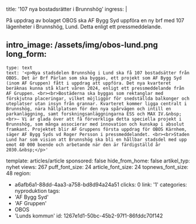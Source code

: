 title: '107 nya bostadsrätter i Brunnshög'
ingress: |
  <p>På uppdrag av bolaget OBOS ska AF Bygg Syd uppföra en ny brf med 107 lägenheter i Brunnshög, Lund. Detta enligt ett pressmeddelande.
  </p>
  
intro_image: /assets/img/obos-lund.png
long_form:
  -
    type: text
    text: '<p>Nya stadsdelen Brunnshög i Lund ska få 107 bostadsätter från OBOS. Det är Brf Pärlan som ska byggas, ett projekt som AF Bygg Syd (inom AF Gruppen) fått i uppdrag att uppföra. Det nya kvarteret beräknas kunna stå klart våren 2024, enligt ett pressmeddelande från AF Gruppen. <br><br>Bostäderna ska byggas som rektanglar med förskjutna placeringar, vilket möjliggör för snedställda balkonger och uteplatser utan insyn från grannar. Kvarteret kommer ligga centralt i Brunnshög, nära hållplatsen för den nya spårvägen och intill en parkanläggning, samt forskningsanläggningarna ESS och MAX IV.&nbsp; <br>− Vi är glada över att få förverkliga detta speciella projekt i Brunnshög, som många associerar med innovation och kunskap i absolut framkant. Projektet blir AF Gruppens första uppdrag för OBOS Kärnhem, säger AF Bygg Syds vd Roger Persson i pressmeddelandet. <br><br>Staden Lund har som vision att Brunnshög ska bli en hållbar stadsdel med upp emot 40 000 boende och arbetande när den är färdigställd år 2030.&nbsp;</p>'
template: articles/article
sponsored: false
hide_from_home: false
artikel_typ: nyhet
views: 267
puff_font_size: 24
article_font_size: 24
topnews_font_size: 48
region:
  - a6afb6a1-88dd-4aa3-a758-bd8d94a24a51
clicks: 0
link: '1'
categories: nyproduktion
tags:
  - 'AF Bygg Syd'
  - 'AF Gruppen'
  - OBOS
  - 'Lunds kommun'
id: 1267e1d1-50bc-45b2-97f1-86fddc70f142
